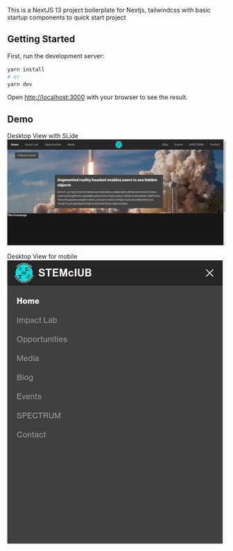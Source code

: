 This is a NextJS 13 project boilerplate for Nextjs, tailwindcss with basic startup components to quick start project

## Getting Started

First, run the development server:

```bash
yarn install
# or
yarn dev

```

Open [http://localhost:3000](http://localhost:3000) with your browser to see the result.

## Demo

Desktop View with SLide
![screenshort](/nextjs%2Btailwind%2Bswiper/public/images/screenshort.png)

Desktop View for mobile
![screenshort](/nextjs%2Btailwind%2Bswiper/public/images/phoneViewScr.png)
